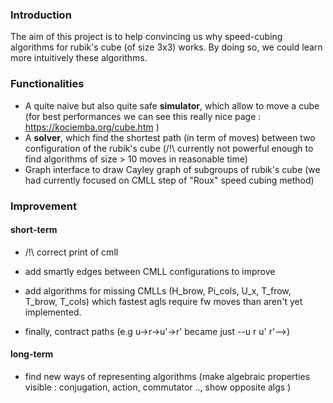 ### Introduction

The aim of this project is to help convincing us why speed-cubing algorithms for rubik's cube (of size 3x3) works.
By doing so, we could learn more intuitively these algorithms.

### Functionalities
- A quite naive but also quite safe **simulator**, which allow to move a cube (for best performances we can see this really nice page : https://kociemba.org/cube.htm )
- A **solver**, which find the shortest path (in term of moves) between two configuration of the rubik's cube (/!\ currently not powerful enough to find algorithms of size > 10 moves in reasonable time)
- Graph interface to draw Cayley graph of subgroups of rubik's cube (we had currently focused on CMLL step of "Roux" speed cubing method)


### Improvement

#### short-term 
- /!\ correct print of cmll

- add smartly edges between CMLL configurations to improve
- add algorithms for missing CMLLs (H_brow, Pi_cols, U_x, T_frow, T_brow, T_cols) which fastest agls require fw moves than aren't yet implemented.
- finally, contract paths (e.g u->r->u'->r' became just --u r u' r'-->)

#### long-term
- find new ways of representing algorithms (make algebraic properties visible : conjugation, action, commutator .., show opposite algs ) 
